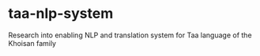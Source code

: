# taa-nlp-system
Research into enabling NLP and translation system for Taa language of the Khoisan family
